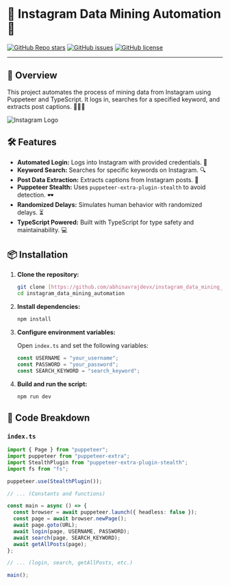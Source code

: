 # 📸 Instagram Data Mining Automation 🤖

[![GitHub Repo stars](https://img.shields.io/github/stars/abhinavrajdevx/instagram_data_mining_automation?style=social)](https://github.com/abhinavrajdevx/instagram_data_mining_automation)
[![GitHub issues](https://img.shields.io/github/issues/abhinavrajdevx/instagram_data_mining_automation)](https://github.com/abhinavrajdevx/instagram_data_mining_automation/issues)
[![GitHub license](https://img.shields.io/github/license/abhinavrajdevx/instagram_data_mining_automation)](https://github.com/abhinavrajdevx/instagram_data_mining_automation/blob/main/LICENSE)

---

## 🚀 Overview

This project automates the process of mining data from Instagram using Puppeteer and TypeScript. It logs in, searches for a specified keyword, and extracts post captions. 🕵️‍♂️✨

![Instagram Logo](https://upload.wikimedia.org/wikipedia/commons/thumb/e/e7/Instagram_logo_2016.svg/2048px-Instagram_logo_2016.svg.png)

## 🛠️ Features

-   **Automated Login:** Logs into Instagram with provided credentials. 🔑
-   **Keyword Search:** Searches for specific keywords on Instagram. 🔍
-   **Post Data Extraction:** Extracts captions from Instagram posts. 📝
-   **Puppeteer Stealth:** Uses `puppeteer-extra-plugin-stealth` to avoid detection. 🕶️
-   **Randomized Delays:** Simulates human behavior with randomized delays. ⏳
-   **TypeScript Powered:** Built with TypeScript for type safety and maintainability. 💻

## 📦 Installation

1.  **Clone the repository:**

    ```bash
    git clone [https://github.com/abhinavrajdevx/instagram_data_mining_automation.git](https://www.google.com/search?q=https://github.com/abhinavrajdevx/instagram_data_mining_automation.git)
    cd instagram_data_mining_automation
    ```

2.  **Install dependencies:**

    ```bash
    npm install
    ```

3.  **Configure environment variables:**

    Open `index.ts` and set the following variables:

    ```typescript
    const USERNAME = "your_username";
    const PASSWORD = "your_password";
    const SEARCH_KEYWORD = "search_keyword";
    ```

4.  **Build and run the script:**

    ```bash
    npm run dev
    ```

## 📜 Code Breakdown

### `index.ts`

```typescript
import { Page } from "puppeteer";
import puppeteer from "puppeteer-extra";
import StealthPlugin from "puppeteer-extra-plugin-stealth";
import fs from "fs";

puppeteer.use(StealthPlugin());

// ... (Constants and functions)

const main = async () => {
  const browser = await puppeteer.launch({ headless: false });
  const page = await browser.newPage();
  await page.goto(URL);
  await login(page, USERNAME, PASSWORD);
  await search(page, SEARCH_KEYWORD);
  await getAllPosts(page);
};

// ... (login, search, getAllPosts, etc.)

main();
